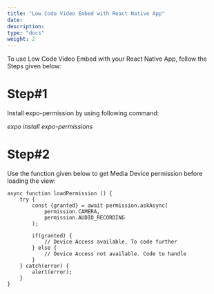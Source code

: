 ```yaml
---
title: "Low Code Video Embed with React Native App"
date: 
description:
type: "docs"
weight: 2
---
```

To use Low Code Video Embed with your React Native App, follow the Steps given below:

# Step#1
Install expo-permission by using following command:

*expo install expo-permissions*

# Step#2
Use the function given below to get Media Device permission before loading the view:
```
async function loadPermission () {
	try {
		const {granted} = await permission.askAsync(
			permission.CAMERA,
			permission.AUDIO_RECORDING
		);

		if(granted) {
			// Device Access available. To code further
		} else {
			// Device Access not available. Code to handle
		}
	} catch(error) {
		alert(error);
	}  
}
```
